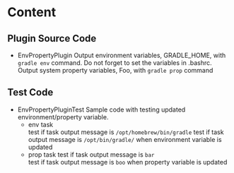 # Content

## Plugin Source Code
- EnvPropertyPlugin
  Output environment variables, GRADLE_HOME, with `gradle env` command. Do not forget to set the variables
  in .bashrc.
  Output system property variables, Foo, with `gradle prop` command

## Test Code
- EnvPropertyPluginTest
  Sample code with testing updated environment/property variable.
  - env task  
    test if task output message is `/opt/homebrew/bin/gradle`
    test if task output message is `/opt/bin/gradle/` when environment variable is updated  
  - prop task
    test if task output message is `bar`  
    test if task output message is `boo` when property variable is updated  
